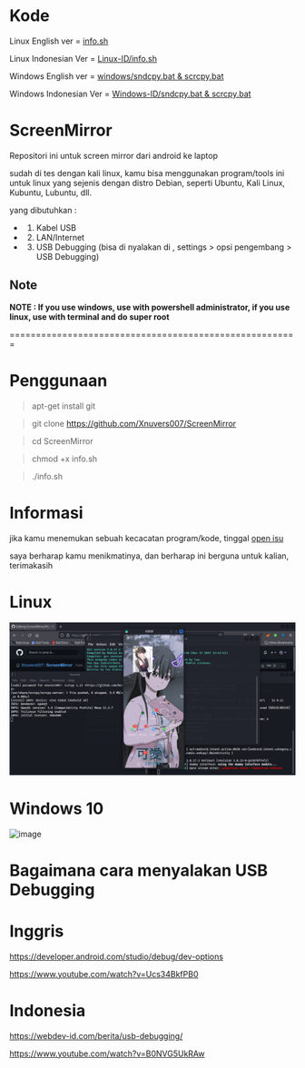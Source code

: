 # Kode

Linux English ver = [info.sh](https://github.com/Xnuvers007/ScreenMirror/blob/master/info.sh)

Linux Indonesian Ver = [Linux-ID/info.sh](https://github.com/Xnuvers007/ScreenMirror/tree/master/Linux-ID)

Windows English ver = [windows/sndcpy.bat & scrcpy.bat](https://github.com/Xnuvers007/ScreenMirror/tree/master/windows)

Windows Indonesian Ver = [Windows-ID/sndcpy.bat & scrcpy.bat](https://github.com/Xnuvers007/ScreenMirror/tree/master/Windows-ID)

# **ScreenMirror**

Repositori ini untuk screen mirror dari android ke laptop

sudah di tes dengan kali linux, kamu bisa menggunakan program/tools ini untuk linux yang sejenis dengan distro Debian, seperti Ubuntu, Kali Linux, Kubuntu, Lubuntu, dll.

yang dibutuhkan :

- 1. Kabel USB
- 2. LAN/Internet
- 3. USB Debugging (bisa di nyalakan di , settings > opsi pengembang > USB Debugging)

## Note

**NOTE : If you use windows, use with powershell administrator, if you use linux, use with terminal and do super root**

=======================================================

# Penggunaan

  > apt-get install git

  > git clone <https://github.com/Xnuvers007/ScreenMirror>

  > cd ScreenMirror

  > chmod +x info.sh

  > ./info.sh

# Informasi

jika kamu menemukan sebuah kecacatan program/kode, tinggal [open isu](https://github.com/Xnuvers007/ScreenMirror/issues)

saya berharap kamu menikmatinya, dan berharap ini berguna untuk kalian, terimakasih

# Linux

![images](/images/Screenshot_2022-04-17_21-11-45.png "Kali Linux")

# Windows 10

![image](https://user-images.githubusercontent.com/62522733/164701064-9496be60-9a05-4343-a951-0df4da51bdb7.png "Windows 10")

# Bagaimana cara menyalakan USB Debugging

# Inggris

<https://developer.android.com/studio/debug/dev-options>

<https://www.youtube.com/watch?v=Ucs34BkfPB0>

# Indonesia

<https://webdev-id.com/berita/usb-debugging/>

<https://www.youtube.com/watch?v=B0NVG5UkRAw>
